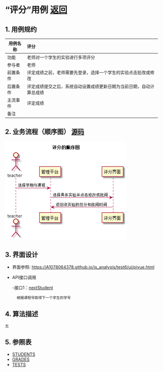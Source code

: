 # “评分”用例 [返回](../README.md)
## 1. 用例规约

|用例名称|评分|
|-------|:-------------|
|功能|老师对一个学生的实验进行多项评分|
|参与者|老师|
|前置条件|评定成绩之前，老师需要先登录，选择一个学生的实验点击批改或修改|
|后置条件| 评定成绩提交之后，系统自动设置成绩更新日期为当前日期，自动计算总成绩|
|主流事件| 评定成绩|
|备注| |

## 2. 业务流程（顺序图） [源码](../src/pinfen.puml)
![sequence1](../pinfen.png) 

    
## 3. 界面设计
- 界面参照: https://A1078064378.github.io/is_analysis/test6/ui/piyue.html

- API接口调用

    -接口1：[nextStudent](../interface/nextStudent.md)
        
        根据课程号取得下一个学生的学号
        
  
    
## 4. 算法描述
    无
    
## 5. 参照表

- [STUDENTS](../数据库设计.md/#STUDENTS)
- [GRADES](../数据库设计.md/#GRADES)
- [TESTS](../数据库设计.md/#TESTS)
